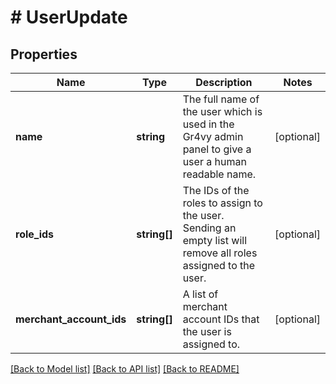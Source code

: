 # # UserUpdate

## Properties

Name | Type | Description | Notes
------------ | ------------- | ------------- | -------------
**name** | **string** | The full name of the user which is used in the Gr4vy admin panel to give a user a human readable name. | [optional]
**role_ids** | **string[]** | The IDs of the roles to assign to the user. Sending an empty list will remove all roles assigned to the user. | [optional]
**merchant_account_ids** | **string[]** | A list of merchant account IDs that the user is assigned to. | [optional]

[[Back to Model list]](../../README.md#models) [[Back to API list]](../../README.md#endpoints) [[Back to README]](../../README.md)
